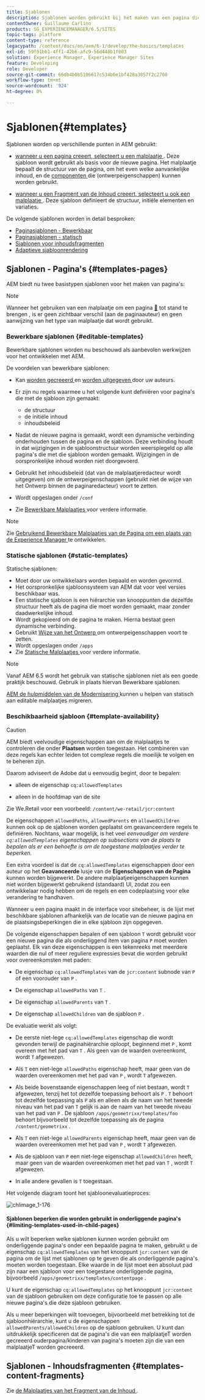 ```yaml
---
title: Sjablonen
description: Sjablonen worden gebruikt bij het maken van een pagina die als basis voor de nieuwe pagina wordt gebruikt.
contentOwner: Guillaume Carlino
products: SG_EXPERIENCEMANAGER/6.5/SITES
topic-tags: platform
content-type: reference
legacypath: /content/docs/en/aem/6-1/develop/the-basics/templates
exl-id: 59f01bb1-4ff1-42b6-afc9-56d448b1f803
solution: Experience Manager, Experience Manager Sites
feature: Developing
role: Developer
source-git-commit: 66db4b0b5106617c534b6e1bf428a3057f2c2708
workflow-type: tm+mt
source-wordcount: '924'
ht-degree: 0%

---
```


# Sjablonen{#templates}

Sjablonen worden op verschillende punten in AEM gebruikt:

* [ wanneer u een pagina creeert, selecteert u een malplaatje ](#templates-pages). Deze sjabloon wordt gebruikt als basis voor de nieuwe pagina. Het malplaatje bepaalt de structuur van de pagina, om het even welke aanvankelijke inhoud, en de [ componenten ](/help/sites-authoring/default-components.md) die (ontwerpeigenschappen) kunnen worden gebruikt.

* [ wanneer u een Fragment van de Inhoud creeert, selecteert u ook een malplaatje ](#templates-content-fragments). Deze sjabloon definieert de structuur, initiële elementen en variaties.

De volgende sjablonen worden in detail besproken:

* [Paginasjablonen - Bewerkbaar](/help/sites-developing/page-templates-editable.md)
* [Paginasjablonen - statisch](/help/sites-developing/page-templates-static.md)
* [Sjablonen voor inhoudsfragmenten](/help/sites-developing/content-fragment-templates.md)
* [Adaptieve sjabloonrendering](/help/sites-developing/templates-adaptive-rendering.md)

## Sjablonen - Pagina&#39;s {#templates-pages}

AEM biedt nu twee basistypen sjablonen voor het maken van pagina&#39;s:

>[!NOTE]
>
>Wanneer het gebruiken van een malplaatje om een pagina [&#128279;](/help/sites-authoring/managing-pages.md#creating-a-new-page) tot stand te brengen , is er geen zichtbaar verschil (aan de paginaauteur) en geen aanwijzing van het type van malplaatje dat wordt gebruikt.

### Bewerkbare sjablonen {#editable-templates}

Bewerkbare sjablonen worden nu beschouwd als aanbevolen werkwijzen voor het ontwikkelen met AEM.

De voordelen van bewerkbare sjablonen:

* Kan [ worden gecreeerd ](/help/sites-authoring/templates.md#creating-a-new-template-template-author) en [ worden uitgegeven ](/help/sites-authoring/templates.md#editing-a-template-structure-template-author) door uw auteurs.

* Er zijn nu regels waarmee u het volgende kunt definiëren voor pagina&#39;s die met de sjabloon zijn gemaakt:

   * de structuur
   * de initiële inhoud
   * inhoudsbeleid

* Nadat de nieuwe pagina is gemaakt, wordt een dynamische verbinding onderhouden tussen de pagina en de sjabloon. Deze verbinding houdt in dat wijzigingen in de sjabloonstructuur worden weerspiegeld op alle pagina&#39;s die met die sjabloon worden gemaakt. Wijzigingen in de oorspronkelijke inhoud worden niet doorgevoerd.
* Gebruikt het inhoudsbeleid (dat van de malplaatjeredacteur wordt uitgegeven) om de ontwerpeigenschappen (gebruikt niet de wijze van het Ontwerp binnen de paginaredacteur) voort te zetten.
* Wordt opgeslagen onder `/conf`
* Zie [ Bewerkbare Malplaatjes ](/help/sites-developing/page-templates-editable.md) voor verdere informatie.

>[!NOTE]
>
>Zie [ Gebruikend Bewerkbare Malplaatjes van de Pagina om een plaats van de Experience Manager ](https://experienceleague.adobe.com/docs/experience-manager-learn/sites/page-authoring/template-editor-feature-video-use.html?lang=nl-NL) te ontwikkelen.

### Statische sjablonen {#static-templates}

Statische sjablonen:

* Moet door uw ontwikkelaars worden bepaald en worden gevormd.
* Het oorspronkelijke sjabloonsysteem van AEM dat voor veel versies beschikbaar was.
* Een statische sjabloon is een hiërarchie van knooppunten die dezelfde structuur heeft als de pagina die moet worden gemaakt, maar zonder daadwerkelijke inhoud.
* Wordt gekopieerd om de pagina te maken. Hierna bestaat geen dynamische verbinding.
* Gebruikt [ Wijze van het Ontwerp ](/help/sites-authoring/default-components-designmode.md) om ontwerpeigenschappen voort te zetten.
* Wordt opgeslagen onder `/apps`
* Zie [ Statische Malplaatjes ](/help/sites-developing/page-templates-static.md) voor verdere informatie.

>[!NOTE]
>
>Vanaf AEM 6.5 wordt het gebruik van statische sjablonen niet als een goede praktijk beschouwd. Gebruik in plaats hiervan Bewerkbare sjablonen.
>
>[ AEM de hulpmiddelen van de Modernisering ](modernization-tools.md) kunnen u helpen van statisch aan editable malplaatjes migreren.

### Beschikbaarheid sjabloon {#template-availability}

>[!CAUTION]
>
>AEM biedt veelvoudige eigenschappen aan om de malplaatjes te controleren die onder **Plaatsen** worden toegestaan. Het combineren van deze regels kan echter leiden tot complexe regels die moeilijk te volgen en te beheren zijn.
>
>Daarom adviseert de Adobe dat u eenvoudig begint, door te bepalen:
>
>* alleen de eigenschap `cq:allowedTemplates`
>
>* alleen in de hoofdmap van de site
>
>Zie We.Retail voor een voorbeeld: `/content/we-retail/jcr:content`
>
>De eigenschappen `allowedPaths`, `allowedParents` en `allowedChildren` kunnen ook op de sjablonen worden geplaatst om geavanceerdere regels te definiëren. Nochtans, waar mogelijk, is het veel *eenvoudiger om verdere `cq:allowedTemplates` eigenschappen op subsections van de plaats te bepalen als er een behoefte is om de toegestane malplaatjes verder te beperken.*
>
>Een extra voordeel is dat de `cq:allowedTemplates` eigenschappen door een auteur op het **Geavanceerde** lusje van de **Eigenschappen van de Pagina** kunnen worden bijgewerkt. De andere malplaatjeeigenschappen kunnen niet worden bijgewerkt gebruikend (standaard) UI, zodat zou een ontwikkelaar nodig hebben om de regels en een codeplaatsing voor elke verandering te handhaven.

Wanneer u een pagina maakt in de interface voor sitebeheer, is de lijst met beschikbare sjablonen afhankelijk van de locatie van de nieuwe pagina en de plaatsingsbeperkingen die in elke sjabloon zijn opgegeven.

De volgende eigenschappen bepalen of een sjabloon `T` wordt gebruikt voor een nieuwe pagina die als onderliggend item van pagina `P` moet worden geplaatst. Elk van deze eigenschappen is een tekenreeks met meerdere waarden die nul of meer reguliere expressies bevat die worden gebruikt voor overeenkomsten met paden:

* De eigenschap `cq:allowedTemplates` van de `jcr:content` subnode van `P` of een voorouder van `P` .

* De eigenschap `allowedPaths` van `T` .

* De eigenschap `allowedParents` van `T` .

* De eigenschap `allowedChildren` van de sjabloon `P` .

De evaluatie werkt als volgt:

* De eerste niet-lege `cq:allowedTemplates` eigenschap die wordt gevonden terwijl de paginahiërarchie oploopt, beginnend met `P` , komt overeen met het pad van `T` . Als geen van de waarden overeenkomt, wordt `T` afgewezen.

* Als `T` een niet-lege `allowedPaths` eigenschap heeft, maar geen van de waarden overeenkomen met het pad van `P` , wordt `T` afgewezen.

* Als beide bovenstaande eigenschappen leeg of niet bestaan, wordt `T` afgewezen, tenzij het tot dezelfde toepassing behoort als `P` . `T` behoort tot dezelfde toepassing als `P` als en alleen als de naam van het tweede niveau van het pad van `T` gelijk is aan de naam van het tweede niveau van het pad van `P` . De sjabloon `/apps/geometrixx/templates/foo` behoort bijvoorbeeld tot dezelfde toepassing als de pagina `/content/geometrixx` .

* Als `T` een niet-lege `allowedParents` eigenschap heeft, maar geen van de waarden overeenkomen met het pad van `P` , wordt `T` afgewezen.

* Als de sjabloon van `P` een niet-lege eigenschap `allowedChildren` heeft, maar geen van de waarden overeenkomen met het pad van `T` , wordt `T` afgewezen.

* In alle andere gevallen is `T` toegestaan.

Het volgende diagram toont het sjabloonevaluatieproces:

![ chlimage_1-176 ](assets/chlimage_1-176.png)

#### Sjablonen beperken die worden gebruikt in onderliggende pagina&#39;s {#limiting-templates-used-in-child-pages}

Als u wilt beperken welke sjablonen kunnen worden gebruikt om onderliggende pagina&#39;s onder een bepaalde pagina te maken, gebruikt u de eigenschap `cq:allowedTemplates` van het knooppunt `jcr:content` van de pagina om de lijst met sjablonen op te geven die als onderliggende pagina&#39;s moeten worden toegestaan. Elke waarde in de lijst moet een absoluut pad zijn naar een sjabloon voor een toegestane onderliggende pagina, bijvoorbeeld `/apps/geometrixx/templates/contentpage` .

U kunt de eigenschap `cq:allowedTemplates` op het knooppunt `jcr:content` van de sjabloon gebruiken om deze configuratie toe te passen op alle nieuwe pagina&#39;s die deze sjabloon gebruiken.

Als u meer beperkingen wilt toevoegen, bijvoorbeeld met betrekking tot de sjabloonhiërarchie, kunt u de eigenschappen `allowedParents/allowedChildren` op de sjabloon gebruiken. U kunt dan uitdrukkelijk specificeren dat de pagina&#39;s die van een malplaatjeT worden gecreeerd ouderpagina/kinderen van pagina&#39;s moeten zijn die van een malplaatjeT worden gecreeerd.

## Sjablonen - Inhoudsfragmenten {#templates-content-fragments}

Zie [ de Malplaatjes van het Fragment van de Inhoud ](/help/sites-developing/content-fragment-templates.md).

